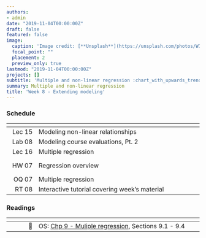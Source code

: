 ```yaml
---
authors:
- admin
date: "2019-11-04T00:00:00Z"
draft: false
featured: false
image:
  caption: 'Image credit: [**Unsplash**](https://unsplash.com/photos/WI5PNcoFFN4)'
  focal_point: ""
  placement: 2
  preview_only: true
lastmod: "2019-11-04T00:00:00Z"
projects: []
subtitle: 'Multiple and non-linear regression :chart_with_upwards_trend:'
summary: Multiple and non-linear regression
title: 'Week 8 - Extending modeling'
---
```


### Schedule

| <div style="width:60px"></div>  | <div style="width:420px"></div> |  <div style="width:190px"></div>   |
|---:|---|---|
| Lec 15     | Modeling non-linear relationships |
| Lab 08     | Modeling course evaluations, Pt. 2 | **Due:** Fri, 8 Nov, 17:00 |
| Lec 16     | Multiple regression |
| HW 07      | Regression overview | **Due:** Wed, 13 Nov, 17:00 |
| OQ 07      | Multiple regression |
| RT 08      | Interactive tutorial covering week’s material | **Due:** Fri, 15 Nov, 17:00 |

### Readings

| <div style="width:60px"></div>  | <div style="width:420px"></div>  |  <div style="width:190px"></div> |
|----:|---|---|
| :open_book: | OS: [Chp 9 - Muliple regression](https://www.openintro.org/stat/textbook.php?stat_book=os), Sections 9.1 - 9.4 | **Required** |
